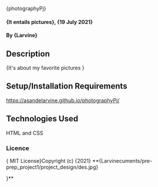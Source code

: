  {photographyPj}
#### {It entails pictures}, {19 July 2021}
#### By **{Larvine}**
## Description
{It's about my favorite pictures }
## Setup/Installation Requirements
https://asandelarvine.github.io/photographyPj/
## Technologies Used
HTML and CSS
### Licence
{ MIT License}Copyright (c) {2021} **{Larvinecuments/pre-prep_project1/project_design/des.jpg}

}**
